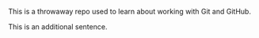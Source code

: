This is a throwaway repo used to learn about working with Git and GitHub.

This is an additional sentence.
